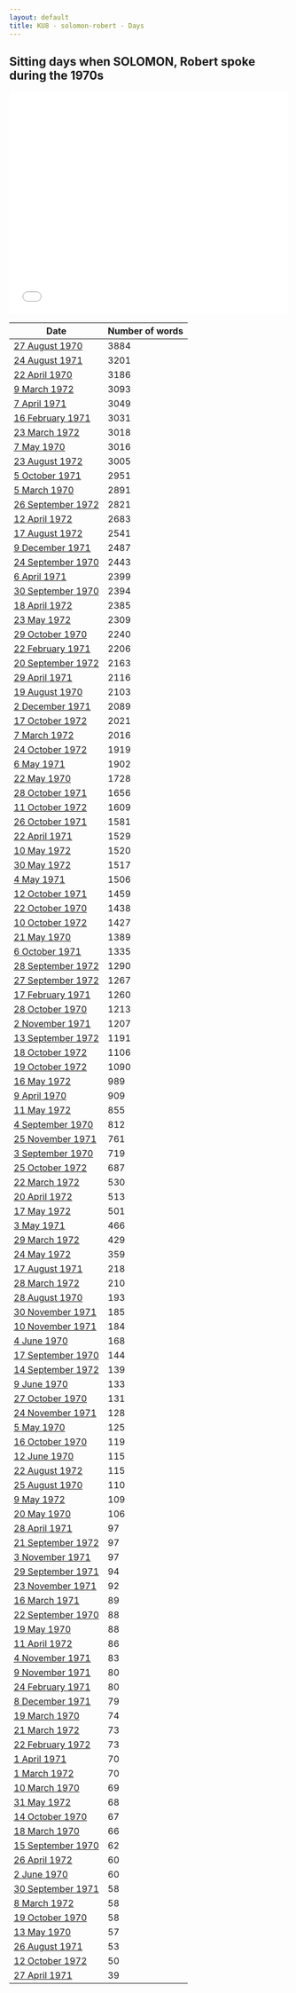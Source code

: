 ```yaml
---
layout: default
title: KU8 - solomon-robert - Days
---
```

## Sitting days when SOLOMON, Robert spoke during the 1970s

<iframe width="100%" height="400" frameborder="0" scrolling="no" src="//plot.ly/~wragge/1465.embed"></iframe>

| Date | Number of words |
|--------------|----------------|
|[27 August 1970](https://historichansard.net/hofreps/1970/19700827_reps_27_hor69/)|3884|
|[24 August 1971](https://historichansard.net/hofreps/1971/19710824_reps_27_hor73/)|3201|
|[22 April 1970](https://historichansard.net/hofreps/1970/19700422_reps_27_hor67/)|3186|
|[9 March 1972](https://historichansard.net/hofreps/1972/19720309_reps_27_hor76/)|3093|
|[7 April 1971](https://historichansard.net/hofreps/1971/19710407_reps_27_hor72/)|3049|
|[16 February 1971](https://historichansard.net/hofreps/1971/19710216_reps_27_hor71/)|3031|
|[23 March 1972](https://historichansard.net/hofreps/1972/19720323_reps_27_hor76/)|3018|
|[7 May 1970](https://historichansard.net/hofreps/1970/19700507_reps_27_hor67/)|3016|
|[23 August 1972](https://historichansard.net/hofreps/1972/19720823_reps_27_hor79/)|3005|
|[5 October 1971](https://historichansard.net/hofreps/1971/19711005_reps_27_hor74/)|2951|
|[5 March 1970](https://historichansard.net/hofreps/1970/19700305_reps_27_hor66/)|2891|
|[26 September 1972](https://historichansard.net/hofreps/1972/19720926_reps_27_hor80/)|2821|
|[12 April 1972](https://historichansard.net/hofreps/1972/19720412_reps_27_hor77/)|2683|
|[17 August 1972](https://historichansard.net/hofreps/1972/19720817_reps_27_hor79/)|2541|
|[9 December 1971](https://historichansard.net/hofreps/1971/19711209_reps_27_hor75/)|2487|
|[24 September 1970](https://historichansard.net/hofreps/1970/19700924_reps_27_hor69/)|2443|
|[6 April 1971](https://historichansard.net/hofreps/1971/19710406_reps_27_hor72/)|2399|
|[30 September 1970](https://historichansard.net/hofreps/1970/19700930_reps_27_hor70/)|2394|
|[18 April 1972](https://historichansard.net/hofreps/1972/19720418_reps_27_hor77/)|2385|
|[23 May 1972](https://historichansard.net/hofreps/1972/19720523_reps_27_hor78/)|2309|
|[29 October 1970](https://historichansard.net/hofreps/1970/19701029_reps_27_hor70/)|2240|
|[22 February 1971](https://historichansard.net/hofreps/1971/19710222_reps_27_hor71/)|2206|
|[20 September 1972](https://historichansard.net/hofreps/1972/19720920_reps_27_hor80/)|2163|
|[29 April 1971](https://historichansard.net/hofreps/1971/19710429_reps_27_hor72/)|2116|
|[19 August 1970](https://historichansard.net/hofreps/1970/19700819_reps_27_hor69/)|2103|
|[2 December 1971](https://historichansard.net/hofreps/1971/19711202_reps_27_hor75/)|2089|
|[17 October 1972](https://historichansard.net/hofreps/1972/19721017_reps_27_hor81/)|2021|
|[7 March 1972](https://historichansard.net/hofreps/1972/19720307_reps_27_hor76/)|2016|
|[24 October 1972](https://historichansard.net/hofreps/1972/19721024_reps_27_hor81/)|1919|
|[6 May 1971](https://historichansard.net/hofreps/1971/19710506_reps_27_hor72/)|1902|
|[22 May 1970](https://historichansard.net/hofreps/1970/19700522_reps_27_hor67/)|1728|
|[28 October 1971](https://historichansard.net/hofreps/1971/19711028_reps_27_hor74/)|1656|
|[11 October 1972](https://historichansard.net/hofreps/1972/19721011_reps_27_hor81/)|1609|
|[26 October 1971](https://historichansard.net/hofreps/1971/19711026_reps_27_hor74/)|1581|
|[22 April 1971](https://historichansard.net/hofreps/1971/19710422_reps_27_hor72/)|1529|
|[10 May 1972](https://historichansard.net/hofreps/1972/19720510_reps_27_hor78/)|1520|
|[30 May 1972](https://historichansard.net/hofreps/1972/19720530_reps_27_hor78/)|1517|
|[4 May 1971](https://historichansard.net/hofreps/1971/19710504_reps_27_hor72/)|1506|
|[12 October 1971](https://historichansard.net/hofreps/1971/19711012_reps_27_hor74/)|1459|
|[22 October 1970](https://historichansard.net/hofreps/1970/19701022_reps_27_hor70/)|1438|
|[10 October 1972](https://historichansard.net/hofreps/1972/19721010_reps_27_hor81/)|1427|
|[21 May 1970](https://historichansard.net/hofreps/1970/19700521_reps_27_hor67/)|1389|
|[6 October 1971](https://historichansard.net/hofreps/1971/19711006_reps_27_hor74/)|1335|
|[28 September 1972](https://historichansard.net/hofreps/1972/19720928_reps_27_hor80/)|1290|
|[27 September 1972](https://historichansard.net/hofreps/1972/19720927_reps_27_hor80/)|1267|
|[17 February 1971](https://historichansard.net/hofreps/1971/19710217_reps_27_hor71/)|1260|
|[28 October 1970](https://historichansard.net/hofreps/1970/19701028_reps_27_hor70/)|1213|
|[2 November 1971](https://historichansard.net/hofreps/1971/19711102_reps_27_hor74/)|1207|
|[13 September 1972](https://historichansard.net/hofreps/1972/19720913_reps_27_hor80/)|1191|
|[18 October 1972](https://historichansard.net/hofreps/1972/19721018_reps_27_hor81/)|1106|
|[19 October 1972](https://historichansard.net/hofreps/1972/19721019_reps_27_hor81/)|1090|
|[16 May 1972](https://historichansard.net/hofreps/1972/19720516_reps_27_hor78/)|989|
|[9 April 1970](https://historichansard.net/hofreps/1970/19700409_reps_27_hor66/)|909|
|[11 May 1972](https://historichansard.net/hofreps/1972/19720511_reps_27_hor78/)|855|
|[4 September 1970](https://historichansard.net/hofreps/1970/19700904_reps_27_hor69/)|812|
|[25 November 1971](https://historichansard.net/hofreps/1971/19711125_reps_27_hor75/)|761|
|[3 September 1970](https://historichansard.net/hofreps/1970/19700903_reps_27_hor69/)|719|
|[25 October 1972](https://historichansard.net/hofreps/1972/19721025_reps_27_hor81/)|687|
|[22 March 1972](https://historichansard.net/hofreps/1972/19720322_reps_27_hor76/)|530|
|[20 April 1972](https://historichansard.net/hofreps/1972/19720420_reps_27_hor77/)|513|
|[17 May 1972](https://historichansard.net/hofreps/1972/19720517_reps_27_hor78/)|501|
|[3 May 1971](https://historichansard.net/hofreps/1971/19710503_reps_27_hor72/)|466|
|[29 March 1972](https://historichansard.net/hofreps/1972/19720329_reps_27_hor77/)|429|
|[24 May 1972](https://historichansard.net/hofreps/1972/19720524_reps_27_hor78/)|359|
|[17 August 1971](https://historichansard.net/hofreps/1971/19710817_reps_27_hor73/)|218|
|[28 March 1972](https://historichansard.net/hofreps/1972/19720328_reps_27_hor77/)|210|
|[28 August 1970](https://historichansard.net/hofreps/1970/19700828_reps_27_hor69/)|193|
|[30 November 1971](https://historichansard.net/hofreps/1971/19711130_reps_27_hor75/)|185|
|[10 November 1971](https://historichansard.net/hofreps/1971/19711110_reps_27_hor75/)|184|
|[4 June 1970](https://historichansard.net/hofreps/1970/19700604_reps_27_hor68/)|168|
|[17 September 1970](https://historichansard.net/hofreps/1970/19700917_reps_27_hor69/)|144|
|[14 September 1972](https://historichansard.net/hofreps/1972/19720914_reps_27_hor80/)|139|
|[9 June 1970](https://historichansard.net/hofreps/1970/19700609_reps_27_hor68/)|133|
|[27 October 1970](https://historichansard.net/hofreps/1970/19701027_reps_27_hor70/)|131|
|[24 November 1971](https://historichansard.net/hofreps/1971/19711124_reps_27_hor75/)|128|
|[5 May 1970](https://historichansard.net/hofreps/1970/19700505_reps_27_hor67/)|125|
|[16 October 1970](https://historichansard.net/hofreps/1970/19701016_reps_27_hor70/)|119|
|[12 June 1970](https://historichansard.net/hofreps/1970/19700612_reps_27_hor68/)|115|
|[22 August 1972](https://historichansard.net/hofreps/1972/19720822_reps_27_hor79/)|115|
|[25 August 1970](https://historichansard.net/hofreps/1970/19700825_reps_27_hor69/)|110|
|[9 May 1972](https://historichansard.net/hofreps/1972/19720509_reps_27_hor78/)|109|
|[20 May 1970](https://historichansard.net/hofreps/1970/19700520_reps_27_hor67/)|106|
|[28 April 1971](https://historichansard.net/hofreps/1971/19710428_reps_27_hor72/)|97|
|[21 September 1972](https://historichansard.net/hofreps/1972/19720921_reps_27_hor80/)|97|
|[3 November 1971](https://historichansard.net/hofreps/1971/19711103_reps_27_hor74/)|97|
|[29 September 1971](https://historichansard.net/hofreps/1971/19710929_reps_27_hor74/)|94|
|[23 November 1971](https://historichansard.net/hofreps/1971/19711123_reps_27_hor75/)|92|
|[16 March 1971](https://historichansard.net/hofreps/1971/19710316_reps_27_hor71/)|89|
|[22 September 1970](https://historichansard.net/hofreps/1970/19700922_reps_27_hor69/)|88|
|[19 May 1970](https://historichansard.net/hofreps/1970/19700519_reps_27_hor67/)|88|
|[11 April 1972](https://historichansard.net/hofreps/1972/19720411_reps_27_hor77/)|86|
|[4 November 1971](https://historichansard.net/hofreps/1971/19711104_reps_27_hor74/)|83|
|[9 November 1971](https://historichansard.net/hofreps/1971/19711109_reps_27_hor75/)|80|
|[24 February 1971](https://historichansard.net/hofreps/1971/19710224_reps_27_hor71/)|80|
|[8 December 1971](https://historichansard.net/hofreps/1971/19711208_reps_27_hor75/)|79|
|[19 March 1970](https://historichansard.net/hofreps/1970/19700319_reps_27_hor66/)|74|
|[21 March 1972](https://historichansard.net/hofreps/1972/19720321_reps_27_hor76/)|73|
|[22 February 1972](https://historichansard.net/hofreps/1972/19720222_reps_27_hor76/)|73|
|[1 April 1971](https://historichansard.net/hofreps/1971/19710401_reps_27_hor71/)|70|
|[1 March 1972](https://historichansard.net/hofreps/1972/19720301_reps_27_hor76/)|70|
|[10 March 1970](https://historichansard.net/hofreps/1970/19700310_reps_27_hor66/)|69|
|[31 May 1972](https://historichansard.net/hofreps/1972/19720531_reps_27_hor78/)|68|
|[14 October 1970](https://historichansard.net/hofreps/1970/19701014_reps_27_hor70/)|67|
|[18 March 1970](https://historichansard.net/hofreps/1970/19700318_reps_27_hor66/)|66|
|[15 September 1970](https://historichansard.net/hofreps/1970/19700915_reps_27_hor69/)|62|
|[26 April 1972](https://historichansard.net/hofreps/1972/19720426_reps_27_hor77/)|60|
|[2 June 1970](https://historichansard.net/hofreps/1970/19700602_reps_27_hor68/)|60|
|[30 September 1971](https://historichansard.net/hofreps/1971/19710930_reps_27_hor74/)|58|
|[8 March 1972](https://historichansard.net/hofreps/1972/19720308_reps_27_hor76/)|58|
|[19 October 1970](https://historichansard.net/hofreps/1970/19701019_reps_27_hor70/)|58|
|[13 May 1970](https://historichansard.net/hofreps/1970/19700513_reps_27_hor67/)|57|
|[26 August 1971](https://historichansard.net/hofreps/1971/19710826_reps_27_hor73/)|53|
|[12 October 1972](https://historichansard.net/hofreps/1972/19721012_reps_27_hor81/)|50|
|[27 April 1971](https://historichansard.net/hofreps/1971/19710427_reps_27_hor72/)|39|
